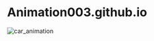 # Animation003.github.io

![car_animation](https://user-images.githubusercontent.com/58935531/86805544-932bc200-c095-11ea-92b1-a507876f8a6d.gif)

